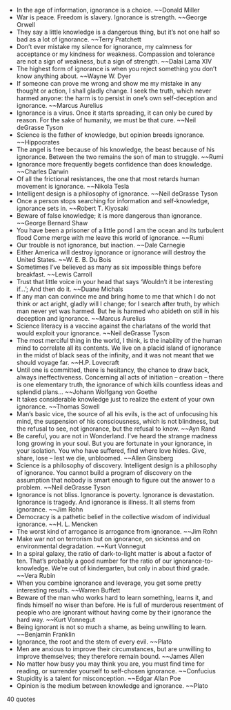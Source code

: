  - In the age of information, ignorance is a choice. ~~Donald Miller
 - War is peace. Freedom is slavery. Ignorance is strength. ~~George Orwell
 - They say a little knowledge is a dangerous thing, but it’s not one half so bad as a lot of ignorance. ~~Terry Pratchett
 - Don’t ever mistake my silence for ignorance, my calmness for acceptance or my kindness for weakness. Compassion and tolerance are not a sign of weakness, but a sign of strength. ~~Dalai Lama XIV
 - The highest form of ignorance is when you reject something you don’t know anything about. ~~Wayne W. Dyer
 - If someone can prove me wrong and show me my mistake in any thought or action, I shall gladly change. I seek the truth, which never harmed anyone: the harm is to persist in one’s own self-deception and ignorance. ~~Marcus Aurelius
 - Ignorance is a virus. Once it starts spreading, it can only be cured by reason. For the sake of humanity, we must be that cure. ~~Neil deGrasse Tyson
 - Science is the father of knowledge, but opinion breeds ignorance. ~~Hippocrates
 - The angel is free because of his knowledge, the beast because of his ignorance. Between the two remains the son of man to struggle. ~~Rumi
 - Ignorance more frequently begets confidence than does knowledge. ~~Charles Darwin
 - Of all the frictional resistances, the one that most retards human movement is ignorance. ~~Nikola Tesla
 - Intelligent design is a philosophy of ignorance. ~~Neil deGrasse Tyson
 - Once a person stops searching for information and self-knowledge, ignorance sets in. ~~Robert T. Kiyosaki
 - Beware of false knowledge; it is more dangerous than ignorance. ~~George Bernard Shaw
 - You have been a prisoner of a little pond I am the ocean and its turbulent flood Come merge with me leave this world of ignorance. ~~Rumi
 - Our trouble is not ignorance, but inaction. ~~Dale Carnegie
 - Either America will destroy ignorance or ignorance will destroy the United States. ~~W. E. B. Du Bois
 - Sometimes I’ve believed as many as six impossible things before breakfast. ~~Lewis Carroll
 - Trust that little voice in your head that says ‘Wouldn’t it be interesting if...’; And then do it. ~~Duane Michals
 - If any man can convince me and bring home to me that which I do not think or act aright, gladly will I change; for I search after truth, by which man never yet was harmed. But he is harmed who abideth on still in his deception and ignorance. ~~Marcus Aurelius
 - Science literacy is a vaccine against the charlatans of the world that would exploit your ignorance. ~~Neil deGrasse Tyson
 - The most merciful thing in the world, I think, is the inability of the human mind to correlate all its contents. We live on a placid island of ignorance in the midst of black seas of the infinity, and it was not meant that we should voyage far. ~~H.P. Lovecraft
 - Until one is committed, there is hesitancy, the chance to draw back, always ineffectiveness. Concerning all acts of initiation – creation – there is one elementary truth, the ignorance of which kills countless ideas and splendid plans... ~~Johann Wolfgang von Goethe
 - It takes considerable knowledge just to realize the extent of your own ignorance. ~~Thomas Sowell
 - Man’s basic vice, the source of all his evils, is the act of unfocusing his mind, the suspension of his consciousness, which is not blindness, but the refusal to see, not ignorance, but the refusal to know. ~~Ayn Rand
 - Be careful, you are not in Wonderland. I’ve heard the strange madness long growing in your soul. But you are fortunate in your ignorance, in your isolation. You who have suffered, find where love hides. Give, share, lose – lest we die, unbloomed. ~~Allen Ginsberg
 - Science is a philosophy of discovery. Intelligent design is a philosophy of ignorance. You cannot build a program of discovery on the assumption that nobody is smart enough to figure out the answer to a problem. ~~Neil deGrasse Tyson
 - Ignorance is not bliss. Ignorance is poverty. Ignorance is devastation. Ignorance is tragedy. And ignorance is illness. It all stems from ignorance. ~~Jim Rohn
 - Democracy is a pathetic belief in the collective wisdom of individual ignorance. ~~H. L. Mencken
 - The worst kind of arrogance is arrogance from ignorance. ~~Jim Rohn
 - Make war not on terrorism but on ignorance, on sickness and on environmental degradation. ~~Kurt Vonnegut
 - In a spiral galaxy, the ratio of dark-to-light matter is about a factor of ten. That’s probably a good number for the ratio of our ignorance-to-knowledge. We’re out of kindergarten, but only in about third grade. ~~Vera Rubin
 - When you combine ignorance and leverage, you get some pretty interesting results. ~~Warren Buffett
 - Beware of the man who works hard to learn something, learns it, and finds himself no wiser than before. He is full of murderous resentment of people who are ignorant without having come by their ignorance the hard way. ~~Kurt Vonnegut
 - Being ignorant is not so much a shame, as being unwilling to learn. ~~Benjamin Franklin
 - Ignorance, the root and the stem of every evil. ~~Plato
 - Men are anxious to improve their circumstances, but are unwilling to improve themselves; they therefore remain bound. ~~James Allen
 - No matter how busy you may think you are, you must find time for reading, or surrender yourself to self-chosen ignorance. ~~Confucius
 - Stupidity is a talent for misconception. ~~Edgar Allan Poe
 - Opinion is the medium between knowledge and ignorance. ~~Plato

40 quotes